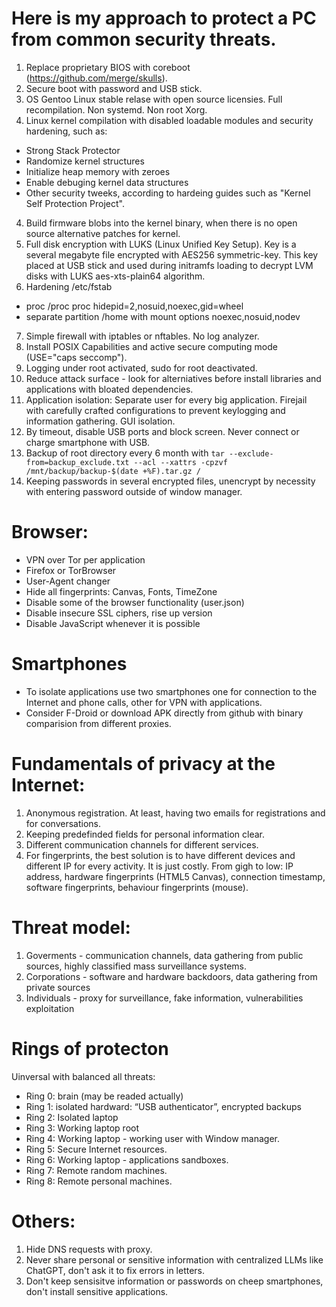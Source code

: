 # Here is my approach to protect a PC from common security threats.
1. Replace proprietary BIOS with coreboot (https://github.com/merge/skulls).
2. Secure boot with password and USB stick.
2. OS Gentoo Linux stable relase with open source licensies. Full recompilation. Non systemd. Non root Xorg.
3. Linux kernel compilation with disabled loadable modules and security hardening, such as:
- Strong Stack Protector
- Randomize kernel structures
- Initialize heap memory with zeroes
- Enable debuging kernel data structures
- Other security tweeks, according to hardeing guides such as "Kernel Self Protection Project".
4. Build firmware blobs into the kernel binary, when there is no open source alternative patches for kernel.
5. Full disk encryption with LUKS (Linux Unified Key Setup). Key is a several megabyte file encrypted with AES256 symmetric-key. This key placed at USB stick and used during initramfs loading to decrypt LVM disks with LUKS aes-xts-plain64 algorithm.
6. Hardening /etc/fstab
- proc /proc proc hidepid=2,nosuid,noexec,gid=wheel
- separate partition /home with mount options noexec,nosuid,nodev
7. Simple firewall with iptables or nftables. No log analyzer.
8. Install POSIX Capabilities and active secure computing mode (USE="caps seccomp").
9. Logging under root activated, sudo for root deactivated.
10. Reduce attack surface - look for alterniatives before install libraries and applications with bloated dependencies.
11. Application isolation: Separate user for every big application. Firejail with carefully crafted configurations to prevent keylogging and information gathering. GUI isolation.
12. By timeout, disable USB ports and block screen. Never connect or charge smartphone with USB.
13. Backup of root directory every 6 month with ```tar --exclude-from=backup_exclude.txt --acl --xattrs -cpzvf /mnt/backup/backup-$(date +%F).tar.gz /```
14. Keeping passwords in several encrypted files, unencrypt by necessity with entering password outside of window manager.

# Browser:
- VPN over Tor per application
- Firefox or TorBrowser
- User-Agent changer
- Hide all fingerprints: Canvas, Fonts, TimeZone
- Disable some of the browser functionality (user.json)
- Disable insecure SSL ciphers, rise up version
- Disable JavaScript whenever it is possible

# Smartphones
- To isolate applications use two smartphones one for connection to the Internet and phone calls, other for VPN with applications.
- Consider F-Droid or download APK directly from github with binary comparision from different proxies.

# Fundamentals of privacy at the Internet:
1. Anonymous registration. At least, having two emails for registrations and for conversations.
2. Keeping predefinded fields for personal information clear.
3. Different communication channels for different services.
4. For fingerprints, the best solution is to have different devices and different IP for every activity. It is just costly. From gigh to low: IP address, hardware fingerprints (HTML5 Canvas), connection timestamp, software fingerprints, behaviour fingerprints (mouse).

# Threat model:
1. Goverments - communication channels, data gathering from public sources, highly classified mass surveillance systems.
2. Corporations - software and hardware backdoors, data gathering from private sources
3. Individuals - proxy for surveillance, fake information, vulnerabilities exploitation

# Rings of protecton
Uinversal with balanced all threats:
- Ring 0: brain (may be readed actually)
- Ring 1: isolated hardward: “USB authenticator”, encrypted backups
- Ring 2: Isolated laptop
- Ring 3: Working laptop root
- Ring 4: Working laptop - working user with Window manager.
- Ring 5: Secure Internet resources.
- Ring 6: Working laptop - applications sandboxes.
- Ring 7: Remote random machines.
- Ring 8: Remote personal machines.

# Others:
1. Hide DNS requests with proxy.
2. Never share personal or sensitive information with centralized LLMs like ChatGPT, don't ask it to fix errors in letters.
3. Don't keep sensisitve information or passwords on cheep smartphones, don't install sensitive applications.
